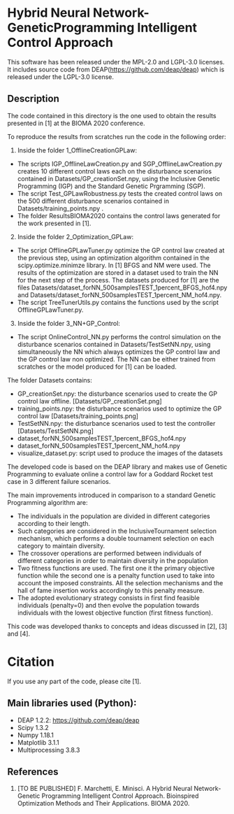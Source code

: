 # Hybrid Neural Network-GeneticProgramming Intelligent Control Approach

This software has been released under the MPL-2.0 and LGPL-3.0 licenses. It includes source code from DEAP(https://github.com/deap/deap) which is released under the LGPL-3.0 license.

## Description
The code contained in this directory is the one used to obtain the results presented in [1] at the BIOMA 2020 conference. 

To reproduce the results from scratches run the code in the following order:
1) Inside the folder 1_OfflineCreationGPLaw:
* The scripts IGP_OfflineLawCreation.py and SGP_OfflineLawCreation.py creates 10 different control laws each on the disturbance scenarios contained in Datasets/GP_creationSet.npy, using the Inclusive Genetic Programming (IGP) and the Standard Genetic Prgramming (SGP).
* The script Test_GPLawRobustness.py tests the created control laws on the 500 different disturbance scenarios contained in Datasets/training_points.npy .
* The folder ResultsBIOMA2020 contains the control laws generated for the work presented in [1].
2) Inside the folder 2_Optimization_GPLaw:
* The script OfflineGPLawTuner.py optimize the GP control law created at the previous step, using an optimization algorithm contained in the scipy.optimize.minimze library. In [1] BFGS and NM were used. The results of the optimization are stored in a dataset used to train the NN for the next step of the process. The datasets produced for [1] are the files Datasets/dataset_forNN_500samplesTEST_1percent_BFGS_hof4.npy and Datasets/dataset_forNN_500samplesTEST_1percent_NM_hof4.npy.
* The script TreeTunerUtils.py contains the functions used by the script OfflineGPLawTuner.py.
3) Inside the folder 3_NN+GP_Control:
* The script OnlineControl_NN.py performs the control simulation on the disturbance scenarios contained in Datasets/TestSetNN.npy, using simultaneously the NN which always optimizes the GP control law and the GP control law non optimized. The NN can be either trained from scratches or the model produced for [1] can be loaded. 

The folder Datasets contains:
* GP_creationSet.npy: the disturbance scenarios used to create the GP control law offline.
[Datasets/GP_creationSet.png]
* training_points.npy: the disturbance scenarios used to optimize the GP control law 
[Datasets/training_points.png]
* TestSetNN.npy: the disturbance scenarios used to test the controller
[Datasets/TestSetNN.png]
* dataset_forNN_500samplesTEST_1percent_BFGS_hof4.npy
* dataset_forNN_500samplesTEST_1percent_NM_hof4.npy
* visualize_dataset.py: script used to produce the images of the datasets


The developed code is based on the DEAP library and makes use of Genetic Programming to evaluate online a control law for a 
Goddard Rocket test case in 3 different failure scenarios.

The main improvements introduced in comparison to a standard Genetic Programming algorithm are:
* The individuals in the population are divided in different categories according to their length.
* Such categories are considered in the InclusiveTournament selection mechanism, which performs a double tournament selection on each category to maintain diversity.
* The crossover operations are performed between individuals of different categories in order to maintain diversity in the population
* Two fitness functions are used. The first one it the primary objective function while the second one is a penalty function used to take into account the imposed constraints. All the selection mechanisms and the hall of fame insertion works accordingly to this penalty measure.
* The adopted evolutionary strategy consists in first find feasible individuals (penalty=0) and then evolve the population towards individuals with the lowest objective function (first fitness function).

This code was developed thanks to concepts and ideas discussed in [2], [3] and [4].
  

# Citation
If you use any part of the code, please cite [1].


## Main libraries used (Python):
  * DEAP 1.2.2: https://github.com/deap/deap
  * Scipy 1.3.2
  * Numpy 1.18.1
  * Matplotlib 3.1.1
  * Multiprocessing 3.8.3

## References
1. [TO BE PUBLISHED] F. Marchetti, E. Minisci. A Hybrid Neural Network-Genetic Programming Intelligent Control Approach. Bioinspired Optimization Methods and Their Applications. BIOMA 2020.


